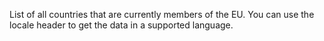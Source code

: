 List of all countries that are currently members of the EU.
You can use the locale header to get the data in a supported language.
